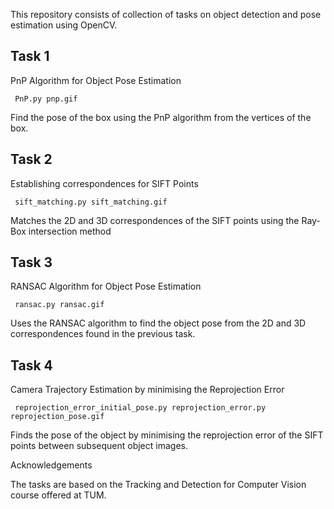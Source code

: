 This repository consists of collection of tasks on object detection and pose estimation using OpenCV.

## Task 1

PnP Algorithm for Object Pose Estimation

<code> PnP.py pnp.gif </code>

Find the pose of the box using the PnP algorithm from the vertices of the box.

## Task 2

Establishing correspondences for SIFT Points 

<code> sift_matching.py sift_matching.gif </code>

Matches the 2D and 3D correspondences of the SIFT points using the Ray-Box intersection method  


## Task 3

RANSAC Algorithm for Object Pose Estimation

<code> ransac.py ransac.gif </code>

Uses the RANSAC algorithm to find the object pose from the 2D and 3D correspondences found in the previous task.

## Task 4

Camera Trajectory Estimation by minimising the Reprojection Error 

<code> reprojection_error_initial_pose.py reprojection_error.py reprojection_pose.gif </code>

Finds the pose of the object by minimising the reprojection error of the SIFT points between subsequent object images. 

Acknowledgements

The tasks are based on the Tracking and Detection for Computer Vision course offered at TUM.
